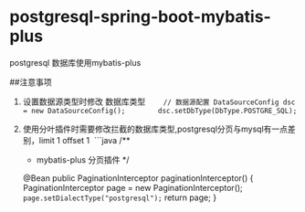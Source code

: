 # postgresql-spring-boot-mybatis-plus
postgresql 数据库使用mybatis-plus 

##注意事项
1. 设置数据源类型时修改 数据库类型
        `// 数据源配置
        DataSourceConfig dsc = new DataSourceConfig();
        dsc.setDbType(DbType.POSTGRE_SQL);`
2. 使用分叶插件时需要修改拦截的数据库类型,postgresql分页与mysql有一点差别，limit 1 offset 1
  ```java
  /**
     * mybatis-plus 分页插件
     */

    @Bean
    public PaginationInterceptor paginationInterceptor() {
        PaginationInterceptor page = new PaginationInterceptor();
       `page.setDialectType("postgresql");`
        return page;
    }
 ```
